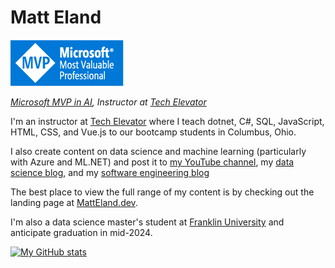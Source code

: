 # Matt Eland
[![Microsoft MVP Logo](MVP_Badge_Horizontal_Preferred_Blue3005_RGB.png)](https://mvp.microsoft.com/en-us/PublicProfile/5005207?fullName=Matt%20Eland)

*[Microsoft MVP in AI](https://mvp.microsoft.com/en-us/PublicProfile/5005207?fullName=Matt%20Eland), Instructor at [Tech Elevator](https://TechElevator.com)*

I'm an instructor at [Tech Elevator](https://www.TechElevator.com) where I teach dotnet, C#, SQL, JavaScript, HTML, CSS, and Vue.js to our bootcamp students in Columbus, Ohio. 

I also create content on data science and machine learning (particularly with Azure and ML.NET) and post it to [my YouTube channel](https://www.youtube.com/c/MattEland), my [data science blog](https://AccessibleAI.dev), and my [software engineering blog](https://NewDevsGuide.com)

The best place to view the full range of my content is by checking out the landing page at [MattEland.dev](https://MattEland.dev).

I'm also a data science master's student at [Franklin University](https://www.franklin.edu/degrees/masters/data-analytics) and anticipate graduation in mid-2024.

[![My GitHub stats](https://github-readme-stats.vercel.app/api?username=IntegerMan&show_icons=true&theme=dark)](https://github.com/anuraghazra/github-readme-stats)
